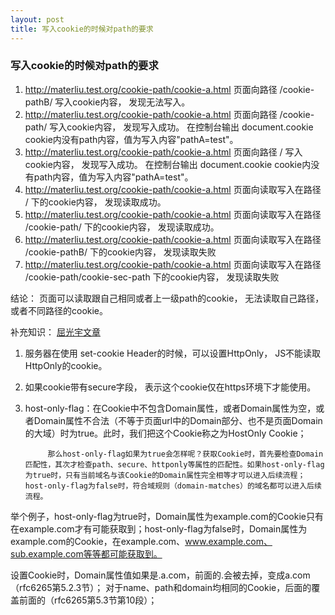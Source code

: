 ```yaml
---
layout: post
title: 写入cookie的时候对path的要求
---
```


### 写入cookie的时候对path的要求

1. http://materliu.test.org/cookie-path/cookie-a.html 页面向路径 /cookie-pathB/ 写入cookie内容， 发现无法写入。
2.  http://materliu.test.org/cookie-path/cookie-a.html 页面向路径 /cookie-path/ 写入cookie内容， 发现写入成功。 在控制台输出 document.cookie cookie内没有path内容，值为写入内容"pathA=test"。
3. http://materliu.test.org/cookie-path/cookie-a.html 页面向路径 / 写入cookie内容， 发现写入成功。 在控制台输出 document.cookie cookie内没有path内容，值为写入内容"pathA=test"。
4. http://materliu.test.org/cookie-path/cookie-a.html 页面向读取写入在路径 / 下的cookie内容， 发现读取成功。
5. http://materliu.test.org/cookie-path/cookie-a.html 页面向读取写入在路径 /cookie-path/ 下的cookie内容， 发现读取成功。
6. http://materliu.test.org/cookie-path/cookie-a.html 页面向读取写入在路径 /cookie-pathB/ 下的cookie内容， 发现读取失败
7. http://materliu.test.org/cookie-path/cookie-a.html 页面向读取写入在路径 /cookie-path/cookie-sec-path 下的cookie内容， 发现读取失败

结论： 页面可以读取跟自己相同或者上一级path的cookie， 无法读取自己路径，或者不同路径的cookie。

补充知识： [屈光宇文章](https://www.imququ.com/post/host-only-cookie.html)

1. 服务器在使用 set-cookie Header的时候，可以设置HttpOnly， JS不能读取HttpOnly的cookie。

2. 如果cookie带有secure字段， 表示这个cookie仅在https环境下才能使用。

3. host-only-flag：在Cookie中不包含Domain属性，或者Domain属性为空，或者Domain属性不合法（不等于页面url中的Domain部分、也不是页面Domain的大域）时为true。此时，我们把这个Cookie称之为HostOnly Cookie；

			那么host-only-flag如果为true会怎样呢？获取Cookie时，首先要检查Domain匹配性，其次才检查path、secure、httponly等属性的匹配性。如果host-only-flag为true时，只有当前域名与该Cookie的Domain属性完全相等才可以进入后续流程；host-only-flag为false时，符合域规则（domain-matches）的域名都可以进入后续流程。

举个例子，host-only-flag为true时，Domain属性为example.com的Cookie只有在example.com才有可能获取到；host-only-flag为false时，Domain属性为example.com的Cookie，在example.com、www.example.com、sub.example.com等等都可能获取到。

设置Cookie时，Domain属性值如果是.a.com，前面的.会被去掉，变成a.com（rfc6265第5.2.3节）；
对于name、path和domain均相同的Cookie，后面的覆盖前面的（rfc6265第5.3节第10段）；
